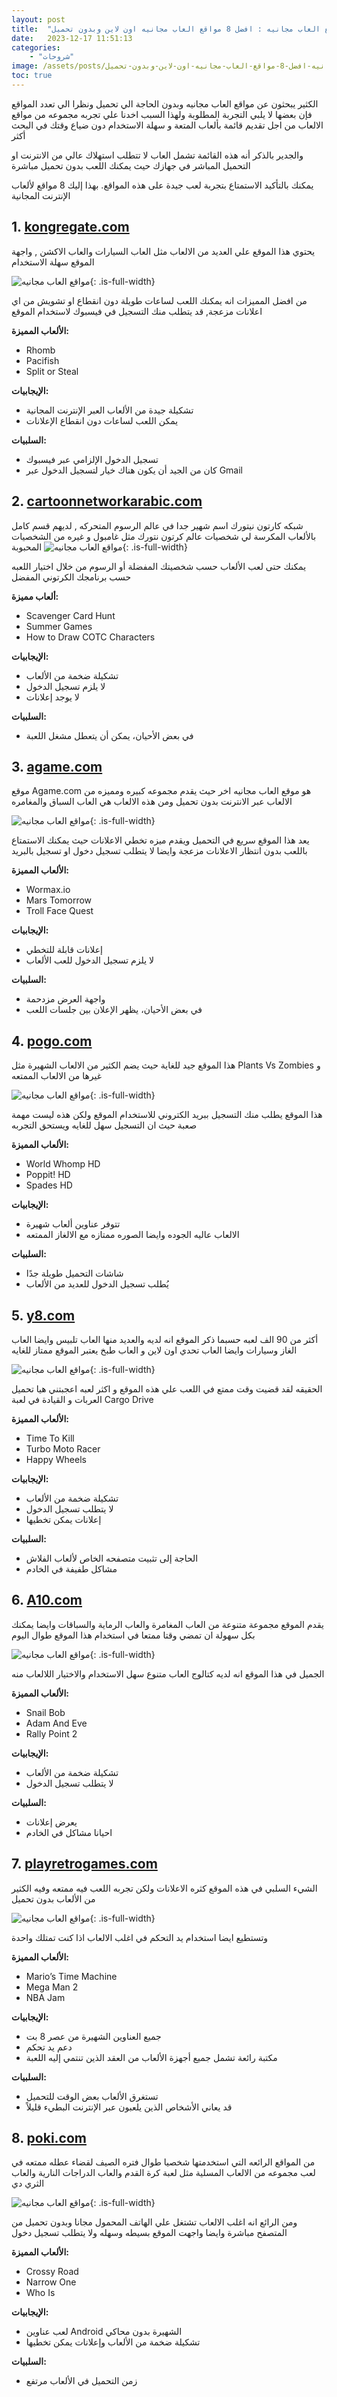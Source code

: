 ```yaml
---
layout: post
title:  "مواقع العاب مجانيه : افضل 8 مواقع العاب مجانيه اون لاين وبدون تحميل"
date:   2023-12-17 11:51:13
categories: 
    - "شروحات"
image: /assets/posts/مواقع-العاب-مجانيه-افضل-8-مواقع-العاب-مجانيه-اون-لاين-وبدون-تحميل/thumbnail.webp
toc: true
---
```

الكثير يبحثون عن مواقع العاب مجانيه وبدون الحاجة الي تحميل ونظرا الي تعدد المواقع فإن بعضها لا يلبي التجربة المطلوبة ولهذا السبب اخدنا علي تجربه مجموعه من مواقع الالعاب من اجل تقديم قائمة بألعاب المتعة و سهلة الاستخدام دون ضياع وقتك في البحث أكثر


والجدير بالذكر أنه هذه القائمة تشمل العاب لا تتطلب استهلاك عالي من الانترنت او التحميل المباشر في جهازك حيث يمكنك اللعب بدون تحميل مباشرة 

 يمكنك بالتأكيد الاستمتاع بتجربة لعب جيدة على هذه المواقع. بهذا إليك  8 مواقع لألعاب الإنترنت المجانية


## 1. [kongregate.com](http://kongregate.com/)

يحتوي هذا الموقع علي العديد من الالعاب مثل العاب السيارات والعاب الاكشن , واجهة الموقع سهلة الاستخدام 

![مواقع العاب مجانيه](/assets/posts/مواقع-العاب-مجانيه-افضل-8-مواقع-العاب-مجانيه-اون-لاين-وبدون-تحميل/kongregate.webp){: .is-full-width}


من افضل المميزات انه يمكنك اللعب لساعات طويلة دون انقطاع او تشويش من اي اعلانات مزعجة, قد يتطلب منك التسجيل في فيسبوك لاستخدام الموقع 


**الألعاب المميزة:**
- Rhomb
- Pacifish
- Split or Steal

**الإيجابيات:**
- تشكيلة جيدة من الألعاب العبر الإنترنت المجانية
- يمكن اللعب لساعات دون انقطاع الإعلانات

**السلبيات:**
- تسجيل الدخول الإلزامي عبر فيسبوك
- كان من الجيد أن يكون هناك خيار لتسجيل الدخول عبر Gmail

## 2. [cartoonnetworkarabic.com](https://www.cartoonnetworkarabic.com/)

شبكه كارتون نيتورك اسم شهير جدا في عالم الرسوم المتحركه , لديهم قسم كامل بالألعاب المكرسة لي شخصيات عالم كرتون نتورك مثل غامبول و غيره من الشخصيات المحبوبة 
![مواقع العاب مجانيه](/assets/posts/مواقع-العاب-مجانيه-افضل-8-مواقع-العاب-مجانيه-اون-لاين-وبدون-تحميل/cartoonnetworkarabic.webp){: .is-full-width}

يمكنك حتى لعب الألعاب حسب شخصيتك المفضلة أو الرسوم من خلال اختيار اللعبه حسب برنامجك الكرتوني المفضل 


**ألعاب مميزة:**
- Scavenger Card Hunt
- Summer Games
- How to Draw COTC Characters

**الإيجابيات:**
- تشكيلة ضخمة من الألعاب
- لا يلزم تسجيل الدخول
- لا يوجد إعلانات

**السلبيات:**
- في بعض الأحيان، يمكن أن يتعطل مشغل اللعبة


## 3. [agame.com](https://www.agame.com/)

موقع Agame.com هو موقع العاب مجانيه اخر حيث يقدم مجموعه كبيره ومميزه من الالعاب عبر الانترنت بدون تحميل ومن هذه الالعاب هي العاب السباق والمغامره

![مواقع العاب مجانيه](/assets/posts/مواقع-العاب-مجانيه-افضل-8-مواقع-العاب-مجانيه-اون-لاين-وبدون-تحميل/agame.webp){: .is-full-width}


يعد هذا الموقع سريع في التحميل ويقدم ميزه تخطي الاعلانات حيث يمكنك الاستمتاع باللعب بدون انتظار الاعلانات  مزعجة وايضا لا يتطلب تسجيل دخول او تسجيل بالبريد 


**الألعاب المميزة:**
- Wormax.io
- Mars Tomorrow
- Troll Face Quest

**الإيجابيات:**
- إعلانات قابلة للتخطي
- لا يلزم تسجيل الدخول للعب الألعاب

**السلبيات:**
- واجهة العرض مزدحمة
- في بعض الأحيان، يظهر الإعلان بين جلسات اللعب


## 4. [pogo.com](https://www.pogo.com/)

هذا الموقع جيد للغاية حيث يضم الكثير من الالعاب الشهيرة مثل Plants Vs Zombies و غيرها من الالعاب الممتعه

![مواقع العاب مجانيه](/assets/posts/مواقع-العاب-مجانيه-افضل-8-مواقع-العاب-مجانيه-اون-لاين-وبدون-تحميل/pogo.webp){: .is-full-width}

هذا الموقع يطلب منك التسجيل ببريد الكتروني للاستخدام الموقع ولكن هذه ليست مهمة صعبة حيث ان التسجيل سهل للغايه ويستحق التجربه 


**الألعاب المميزة:**
- World Whomp HD
- Poppit! HD
- Spades HD

**الإيجابيات:**
- تتوفر عناوين ألعاب شهيرة
- الالعاب عاليه الجوده وايضا الصوره ممتازه مع الالغاز الممتعه 

**السلبيات:**
- شاشات التحميل طويلة جدًا
- يُطلب تسجيل الدخول للعديد من الألعاب

## 5. [y8.com](https://www.y8.com/)

أكثر من 90 الف لعبه حسبما ذكر الموقع انه لديه والعديد منها العاب تلبيس وايضا العاب الغاز وسيارات وايضا العاب تحدي اون لاين و العاب طبخ يعتبر الموقع ممتاز للغايه 

![مواقع العاب مجانيه](/assets/posts/مواقع-العاب-مجانيه-افضل-8-مواقع-العاب-مجانيه-اون-لاين-وبدون-تحميل/y8.webp){: .is-full-width}


الحقيقه لقد قضيت وقت ممتع في اللعب علي هذه الموقع و اكثر لعبه اعجبتني هيا تحميل العربات و القيادة في لعبة Cargo Drive


**الألعاب المميزة:**
- Time To Kill
- Turbo Moto Racer
- Happy Wheels

**الإيجابيات:**
- تشكيلة ضخمة من الألعاب
- لا يتطلب تسجيل الدخول
- إعلانات يمكن تخطيها

**السلبيات:**
- الحاجة إلى تثبيت متصفحه الخاص لألعاب الفلاش
- مشاكل طفيفة في الخادم


## 6. [A10.com](https://www.a10.com/)

يقدم الموقع مجموعة متنوعة من العاب المغامرة والعاب الرماية والسباقات وايضا يمكنك بكل سهولة ان تمضي وقتا ممتعا في استخدام هذا الموقع طوال اليوم

![مواقع العاب مجانيه](/assets/posts/مواقع-العاب-مجانيه-افضل-8-مواقع-العاب-مجانيه-اون-لاين-وبدون-تحميل/a10.webp){: .is-full-width}

الجميل في هذا الموقع انه لديه كتالوج العاب متنوع سهل الاستخدام والاختيار اللالعاب منه 

**الألعاب المميزة:**
- Snail Bob
- Adam And Eve
- Rally Point 2

**الإيجابيات:**
- تشكيلة ضخمة من الألعاب
- لا يتطلب تسجيل الدخول

**السلبيات:**
- يعرض إعلانات
- احيانا مشاكل في الخادم



## 7. [playretrogames.com](https://playretrogames.com/)

الشيء السلبي في هذه الموقع كثره الاعلانات ولكن تجربه اللعب فيه ممتعه وفيه الكثير من الألعاب بدون تحميل

![مواقع العاب مجانيه](/assets/posts/مواقع-العاب-مجانيه-افضل-8-مواقع-العاب-مجانيه-اون-لاين-وبدون-تحميل/playretrogames.webp){: .is-full-width}


وتستطيع ايضا استخدام يد التحكم في اغلب الالعاب اذا كنت تمتلك واحدة 


**الألعاب المميزة:**
- Mario’s Time Machine
- Mega Man 2
- NBA Jam

**الإيجابيات:**
- جميع العناوين الشهيرة من عصر 8 بت
- دعم يد تحكم
- مكتبة رائعة تشمل جميع أجهزة الألعاب من العقد الذين تنتمي إليه اللعبة

**السلبيات:**
- تستغرق الألعاب بعض الوقت للتحميل
- قد يعاني الأشخاص الذين يلعبون عبر الإنترنت البطيء قليلاً


## 8. [poki.com](https://poki.com/)

من المواقع الرائعه التي استخدمتها شخصيا طوال فتره الصيف لقضاء عطله ممتعه في لعب مجموعه من الالعاب المسلية مثل لعبة كرة القدم والعاب الدراجات النارية والعاب الثري دي 

![مواقع العاب مجانيه](/assets/posts/مواقع-العاب-مجانيه-افضل-8-مواقع-العاب-مجانيه-اون-لاين-وبدون-تحميل/poki.webp){: .is-full-width}


ومن الرائع انه اغلب الالعاب تشتغل علي الهاتف المحمول مجانا وبدون تحميل من المتصفح مباشرة وايضا واجهت الموقع بسيطه وسهله ولا يتطلب تسجيل دخول 


**الألعاب المميزة:**
- Crossy Road
- Narrow One
- Who Is

**الإيجابيات:**
- لعب عناوين Android الشهيرة بدون محاكي
- تشكيلة ضخمة من الألعاب وإعلانات يمكن تخطيها

**السلبيات:**
- زمن التحميل في الألعاب مرتفع
